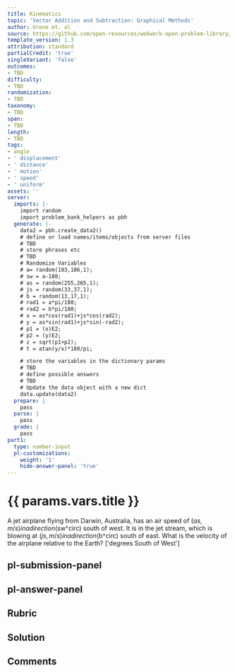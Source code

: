 ```yaml
---
title: Kinematics
topic: 'Vector Addition and Subtraction: Graphical Methods'
author: Urone et. al
source: https://github.com/open-resources/webwork-open-problem-library/tree/master/Contrib/BrockPhysics/College_Physics_Urone/3.Two_Dimensional_Kinematics/003-005_ADDITIONOFVELOCITIES/NU_U17-03-05-007.pg
template_version: 1.3
attribution: standard
partialCredit: 'true'
singleVariant: 'false'
outcomes:
- TBD
difficulty:
- TBD
randomization:
- TBD
taxonomy:
- TBD
span:
- TBD
length:
- TBD
tags:
- angle
- ' displacement'
- ' distance'
- ' motion'
- ' speed'
- ' uniform'
assets: ''
server:
  imports: |-
    import random
    import problem_bank_helpers as pbh
  generate: |-
    data2 = pbh.create_data2()
    # define or load names/items/objects from server files
    # TBD
    # store phrases etc
    # TBD
    # Randomize Variables
    # a= random(183,186,1);
    # sw = a-180;
    # as = random(255,265,1);
    # js = random(33,37,1);
    # b = random(13,17,1);
    # rad1 = a*pi/180;
    # rad2 = b*pi/180;
    # x = as*cos(rad1)+js*cos(rad2);
    # y = as*sin(rad1)+js*sin(-rad2);
    # p1 = (x)E2;
    # p2 = (y)E2;
    # z = sqrt(p1+p2);
    # t = atan(y/x)*180/pi;

    # store the variables in the dictionary params
    # TBD
    # define possible answers
    # TBD
    # Update the data object with a new dict
    data.update(data2)
  prepare: |
    pass
  parse: |
    pass
  grade: |
    pass
part1:
  type: number-input
  pl-customizations:
    weight: '1'
    hide-answer-panel: 'true'
---
```


# {{ params.vars.title }} 


A jet airplane flying from Darwin, Australia, has an air speed of ($as ,m/s) in a direction ($sw^circ) south of west. It is in the jet stream, which is blowing at ($js,m/s) in a direction  ($b^circ) south of east. What is the velocity of the airplane relative to the Earth?
['degrees South of West']

## pl-submission-panel 


## pl-answer-panel 


## Rubric 


## Solution 


## Comments 


